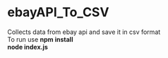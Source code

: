 # ebayAPI_To_CSV
Collects data from ebay api and save it in csv format<br>To run use <b>npm install</b><br> <b>node index.js
